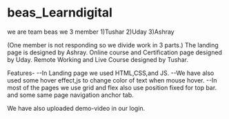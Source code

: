 # beas_Learndigital

we are team beas
we 3 member
1)Tushar
2)Uday
3)Ashray

(One member is not responding so we divide work in 3 parts.)
The landing page is designed by Ashray.
Online course and Certification page designed by Uday.
Remote Working and Live Course designed by Tushar.

Features-
--In Landing page we used HTML,CSS,and JS.
--We have also used some hover effect,js to change color of text when mouse hover.
--In most of the pages we use grid and flex also use position fixed for top bar.
and some same page navigation anchor tab.

We have also uploaded demo-video in our login.


